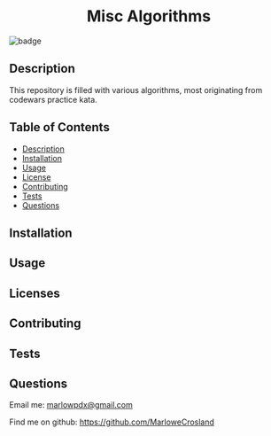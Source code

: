 
<h1 align="center">Misc Algorithms</h1>

![badge](https://img.shields.io/badge/license-Apache-brightgreen)<br />

## Description

This repository is filled with various algorithms, most originating from codewars practice kata.

## Table of Contents
- [Description](#description)
- [Installation](#installation)
- [Usage](#usage)
- [License](#license)
- [Contributing](#contributing)
- [Tests](#tests)
- [Questions](#questions)

## Installation

        
## Usage


## Licenses


## Contributing


## Tests


## Questions

Email me: marlowpdx@gmail.com

Find me on github: https://github.com/MarloweCrosland